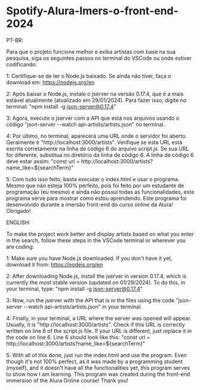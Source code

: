 
# Spotify-Alura-Imers-o-front-end-2024

PT-BR:

Para que o projeto funcione melhor e exiba artistas com base na sua pesquisa, siga os seguintes passos no terminal do VSCode ou onde estiver codificando:

1: Certifique-se de ter o Node.js baixado. Se ainda não tiver, faça o download em: https://nodejs.org/en

2: Após baixar o Node.js, instale o jserver na versão 0.17.4, que é a mais estável atualmente (atualizado em 29/01/2024). Para fazer isso, digite no terminal: "npm install -g json-server@0.17.4"

3: Agora, execute o jserver com a API que está nos arquivos usando o código "json-server --watch api-artists/artists.json" no terminal.

4: Por último, no terminal, aparecerá uma URL onde o servidor foi aberto. Geralmente é "http://localhost:3000/artists". Verifique se esta URL está escrita corretamente na linha de código 6 do arquivo script.js. Se sua URL for diferente, substitua no diretório da linha de código 6. A linha de código 6 deve estar assim: "const url = http://localhost:3000/artists?name_like=${searchTerm}"

5: Com tudo isso feito, basta executar o index.html e usar o programa. Mesmo que não esteja 100% perfeito, pois foi feito por um estudante de programação (eu mesmo) e ainda não possui todas as funcionalidades, este programa serve para mostrar como estou aprendendo. Este programa foi desenvolvido durante a imersão front-end do curso online da Alura! Obrigado!

ENGLISH:

To make the project work better and display artists based on what you enter in the search, follow these steps in the VSCode terminal or wherever you are coding:

1: Make sure you have Node.js downloaded. If you don't have it yet, download it from: https://nodejs.org/en

2: After downloading Node.js, install the jserver in version 0.17.4, which is currently the most stable version (updated on 01/29/2024). To do this, in your terminal, type: "npm install -g json-server@0.17.4"

3: Now, run the jserver with the API that is in the files using the code "json-server --watch api-artists/artists.json" in your terminal.

4: Finally, in your terminal, a URL where the server was opened will appear. Usually, it is "http://localhost:3000/artists". Check if this URL is correctly written on line 6 of the script.js file. If your URL is different, just replace it in the code on line 6. Line 6 should look like this: "const url = http://localhost:3000/artists?name_like=${searchTerm}"

5: With all of this done, just run the index.html and use the program. Even though it's not 100% perfect, as it was made by a programming student (myself), and it doesn't have all the functionalities yet, this program serves to show how I am learning. This program was created during the front-end immersion of the Alura Online course! Thank you!





